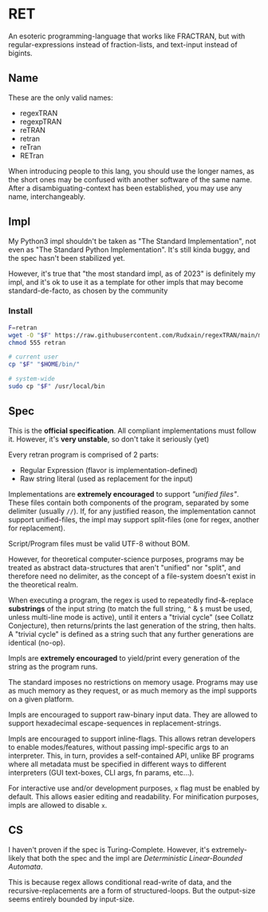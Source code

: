 # RET
An esoteric programming-language that works like FRACTRAN, but with regular-expressions instead of fraction-lists, and text-input instead of bigints.

## Name
These are the only valid names:
- regexTRAN
- regexpTRAN
- reTRAN
- retran
- reTran
- RETran

When introducing people to this lang, you should use the longer names, as the short ones may be confused with another software of the same name. After a disambiguating-context has been established, you may use any name, interchangeably.

## Impl
My Python3 impl shouldn't be taken as "The Standard Implementation", not even as "The Standard Python Implementation". It's still kinda buggy, and the spec hasn't been stabilized yet.

However, it's true that "the most standard impl, as of 2023" is definitely my impl, and it's ok to use it as a template for other impls that may become standard-de-facto, as chosen by the community

### Install
```sh
F=retran
wget -O "$F" https://raw.githubusercontent.com/Rudxain/regexTRAN/main/main.py
chmod 555 retran

# current user
cp "$F" "$HOME/bin/"

# system-wide
sudo cp "$F" /usr/local/bin
```

## Spec
This is the **official specification**. All compliant implementations must follow it. However, it's **very unstable**, so don't take it seriously (yet)

Every retran program is comprised of 2 parts:
- Regular Expression (flavor is implementation-defined)
- Raw string literal (used as replacement for the input)

Implementations are **extremely encouraged** to support *"unified files"*. These files contain both components of the program, separated by some delimiter (usually `//`). If, for any justified reason, the implementation cannot support unified-files, the impl may support split-files (one for regex, another for replacement).

Script/Program files must be valid UTF-8 without BOM.

However, for theoretical computer-science purposes, programs may be treated as abstract data-structures that aren't "unified" nor "split", and therefore need no delimiter, as the concept of a file-system doesn't exist in the theoretical realm.

When executing a program, the regex is used to repeatedly find-&-replace **substrings** of the input string (to match the full string, `^` & `$` must be used, unless multi-line mode is active), until it enters a "trivial cycle" (see Collatz Conjecture), then returns/prints the last generation of the string, then halts. A "trivial cycle" is defined as a string such that any further generations are identical (no-op).

Impls are **extremely encouraged** to yield/print every generation of the string as the program runs.

The standard imposes no restrictions on memory usage. Programs may use as much memory as they request, or as much memory as the impl supports on a given platform.

Impls are encouraged to support raw-binary input data. They are allowed to support hexadecimal escape-sequences in replacement-strings.

Impls are encouraged to support inline-flags. This allows retran developers to enable modes/features, without passing impl-specific args to an interpreter. This, in turn, provides a self-contained API, unlike BF programs where all metadata must be specified in different ways to different interpreters (GUI text-boxes, CLI args, fn params, etc...).

For interactive use and/or development purposes, `x` flag must be enabled by default. This allows easier editing and readability. For minification purposes, impls are allowed to disable `x`.

## CS
I haven't proven if the spec is Turing-Complete. However, it's extremely-likely that both the spec and the impl are *Deterministic Linear-Bounded Automata*.

This is because regex allows conditional read-write of data, and the recursive-replacements are a form of structured-loops. But the output-size seems entirely bounded by input-size.
